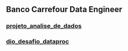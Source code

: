 ## Banco Carrefour Data Engineer
### [projeto_analise_de_dados](./projeto_analise_de_dados)
### [dio_desafio_dataproc](./dio_desafio_dataproc)

